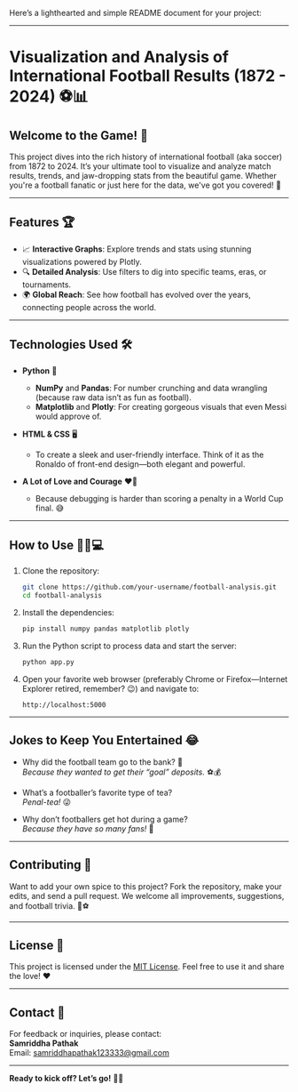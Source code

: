 Here’s a lighthearted and simple README document for your project:

---

# **Visualization and Analysis of International Football Results (1872 - 2024)** ⚽📊

## **Welcome to the Game!** 🥳  
This project dives into the rich history of international football (aka soccer) from 1872 to 2024. It’s your ultimate tool to visualize and analyze match results, trends, and jaw-dropping stats from the beautiful game. Whether you're a football fanatic or just here for the data, we've got you covered! 🎉

---

## **Features** 🏆  
- 📈 **Interactive Graphs**: Explore trends and stats using stunning visualizations powered by Plotly.  
- 🔍 **Detailed Analysis**: Use filters to dig into specific teams, eras, or tournaments.  
- 🌍 **Global Reach**: See how football has evolved over the years, connecting people across the world.  

---

## **Technologies Used** 🛠️  
- **Python** 🐍  
  - **NumPy** and **Pandas**: For number crunching and data wrangling (because raw data isn’t as fun as football).  
  - **Matplotlib** and **Plotly**: For creating gorgeous visuals that even Messi would approve of.  

- **HTML & CSS** 🖥️  
  - To create a sleek and user-friendly interface. Think of it as the Ronaldo of front-end design—both elegant and powerful.  

- **A Lot of Love and Courage** ❤️💪  
  - Because debugging is harder than scoring a penalty in a World Cup final. 😅

---

## **How to Use** 🏃‍♂️💻  
1. Clone the repository:  
   ```bash
   git clone https://github.com/your-username/football-analysis.git
   cd football-analysis
   ```  

2. Install the dependencies:  
   ```bash
   pip install numpy pandas matplotlib plotly
   ```  

3. Run the Python script to process data and start the server:  
   ```bash
   python app.py
   ```  

4. Open your favorite web browser (preferably Chrome or Firefox—Internet Explorer retired, remember? 😉) and navigate to:  
   ```
   http://localhost:5000
   ```  

---

## **Jokes to Keep You Entertained** 😂  
- Why did the football team go to the bank? 🏦  
  _Because they wanted to get their “goal” deposits._ ⚽💰  

- What’s a footballer’s favorite type of tea?  
  _Penal-tea!_ 😜  

- Why don’t footballers get hot during a game?  
  _Because they have so many fans!_ 🙌  

---

## **Contributing** 🤝  
Want to add your own spice to this project? Fork the repository, make your edits, and send a pull request. We welcome all improvements, suggestions, and football trivia. 📝⚽  

---

## **License** 📜  
This project is licensed under the [MIT License](LICENSE). Feel free to use it and share the love! ❤️  

---

## **Contact** 📧  
For feedback or inquiries, please contact:  
**Samriddha Pathak**  
Email: [samriddhapathak123333@gmail.com](mailto:samriddhapathak123333@gmail.com)  

---

**Ready to kick off? Let’s go!** 🥅🎯